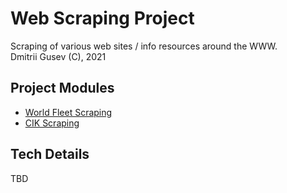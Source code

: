 # Web Scraping Project
Scraping of various web sites / info resources around the WWW.  
Dmitrii Gusev (C), 2021


## Project Modules
  - [World Fleet Scraping](fleet-db-scraping/README.md)
  - [CIK Scraping](cikrf-ru-scraping/README.md)
  
  
## Tech Details
TBD